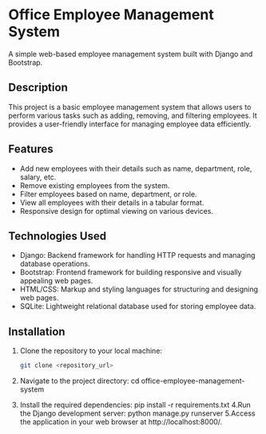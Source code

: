 # Office Employee Management System

A simple web-based employee management system built with Django and Bootstrap.

## Description

This project is a basic employee management system that allows users to perform various tasks such as adding, removing, and filtering employees. It provides a user-friendly interface for managing employee data efficiently.

## Features

- Add new employees with their details such as name, department, role, salary, etc.
- Remove existing employees from the system.
- Filter employees based on name, department, or role.
- View all employees with their details in a tabular format.
- Responsive design for optimal viewing on various devices.

## Technologies Used

- Django: Backend framework for handling HTTP requests and managing database operations.
- Bootstrap: Frontend framework for building responsive and visually appealing web pages.
- HTML/CSS: Markup and styling languages for structuring and designing web pages.
- SQLite: Lightweight relational database used for storing employee data.

## Installation

1. Clone the repository to your local machine:

   ```bash
   git clone <repository_url>
2. Navigate to the project directory:
   cd office-employee-management-system
3. Install the required dependencies:
    pip install -r requirements.txt
4.Run the Django development server:
  python manage.py runserver
5.Access the application in your web browser at http://localhost:8000/.
